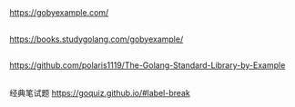 ##
https://gobyexample.com/

##
https://books.studygolang.com/gobyexample/

##
https://github.com/polaris1119/The-Golang-Standard-Library-by-Example

##
经典笔试题
https://goquiz.github.io/#label-break
